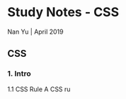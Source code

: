 # Study Notes - CSS
Nan Yu | April 2019   
  
## CSS

### 1. Intro
1.1 CSS Rule
A CSS  ru
<!--stackedit_data:
eyJoaXN0b3J5IjpbNjY2ODczMzksMTQxOTQxOTk4OV19
-->